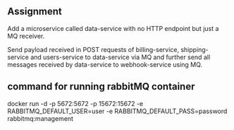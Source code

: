 ## Assignment

Add a microservice called data-service with no HTTP endpoint but just a MQ receiver.

Send payload received in POST requests of billing-service, shipping-service and users-service to data-service via MQ and further send all messages received by data-service to webhook-service using MQ.

## command for running rabbitMQ container
docker run -d -p 5672:5672 -p 15672:15672 -e RABBITMQ_DEFAULT_USER=user -e RABBITMQ_DEFAULT_PASS=password rabbitmq:management
